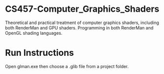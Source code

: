 # CS457-Computer_Graphics_Shaders
Theoretical and practical treatment of computer graphics shaders, including both RenderMan and GPU shaders. Programming in both RenderMan and OpenGL shading languages.

# Run Instructions
Open glman.exe then choose a .glib file from a project folder.
